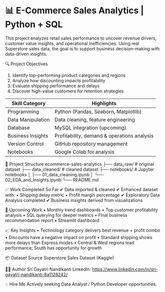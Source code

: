 # 📊 E-Commerce Sales Analytics | Python + SQL
This project analyzes retail sales performance to uncover revenue drivers, customer value insights, and operational inefficiencies.
Using real Superstore sales data, the goal is to support business decision-making with data-driven insights.


🔍 Project Objectives
1. Identify top-performing product categories and regions
2. Analyze how discounting impacts profitability
3. Evaluate shipping performance and delays
4. Discover high-value customers for retention strategies


| Skill Category    | Highlights                                  |
| ----------------- | ------------------------------------------- |
| Programming       | Python (Pandas, Seaborn, Matplotlib)        |
| Data Manipulation | Data cleaning, feature engineering          |
| Database          | MySQL integration (upcoming)                |
| Business Insights | Profitability, demand & operations analysis |
| Version Control   | GitHub repository management                |
| Notebooks         | Google Colab for analysis                   |


📁 Project Structure
ecommerce-sales-analytics
├── data_raw/           # original dataset
├── data_cleaned/       # cleaned dataset
├── notebooks/          # Jupyter notebooks
│   ├── 01_data_cleaning.ipynb
│   └── 02_EDA_and_Insights.ipynb
└── README.md


✅ Work Completed So Far
✔ Data imported & cleaned
✔ Enhanced dataset with:
• Shipping delay metric
• Profit margin percentage
✔ Exploratory Data Analysis completed
✔ Business insights derived from visualizations


🔮 Upcoming Work
• Monthly trend dashboards
• Top customer profitability analysis
• SQL querying for deeper metrics
• Final business recommendation report
• Streamlit dashboard 


📈 Key Insights
• Technology category delivers best revenue + profit combo
• Discounts have a negative impact on profit
• Standard shipping shows more delays than Express modes
• Central & West regions lead performance; South has opportunity for growth


📦 Dataset Source
Superstore Sales Dataset (Kaggle)


👩‍💻 Author
Sri Gayatri Nandikanti
LinkedIn: https://www.linkedin.com/in/sri-gayatri-nandikanti-8a1128242/


💡 Hire Me
Actively seeking Data Analyst / Python Developer opportunities.
